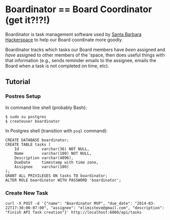 # Boardinator == Board Coordinator (get it?!?!)

Boardinator is task management software used by [Santa Barbara
Hackerspace](http://sbhackerspace.com) to help our Board coordinate
more goodly.

Boardinator tracks which tasks our Board members have _been_ assigned
and _have_ assigned to other members of the 'space, then does useful
things with that information (e.g., sends reminder emails to the
assignee, emails the Board when a task is not completed on time, etc).


## Tutorial

### Postres Setup

In command line shell (probably Bash):

```
$ sudo su postgres
$ createuser boardinator
```

In Postgres shell (transition with `psql` command):

```
CREATE DATABASE boardinator;
CREATE TABLE tasks (
    Id          varchar(36) NOT NULL,
    Name        varchar(100) NOT NULL,
    Description varchar(4096),
    DueDate     timestamp with time zone,
    Assignee    varchar(100)
);
GRANT ALL PRIVILEGES ON tasks TO boardinator;
ALTER ROLE boardinator WITH PASSWORD 'boardinator';
```


### Create New Task

```
curl -X POST -d '{"name": "Boardinator MVP", "due_date": "2014-03-22T17:30:00-07:00", "assignee": "elimisteve@gmail.com", "description": "Finish API Task creation"}' http://localhost:6060/api/tasks
```
